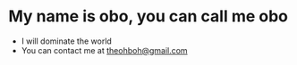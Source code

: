 My name is obo, you can call me obo
====================

*   I will dominate the world
*   You can contact me at [theohboh@gmail.com](mailto:theohboh@gmail.com)

